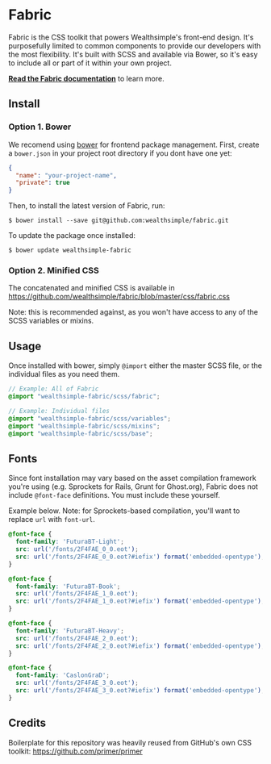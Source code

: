# Fabric

Fabric is the CSS toolkit that powers Wealthsimple's front-end design. It's purposefully limited to common components to provide our developers with the most flexibility. It's built with SCSS and available via Bower, so it's easy to include all or part of it within your own project.

[**Read the Fabric documentation**](http://fabric.wealthsimple.com/) to learn more.

## Install

### Option 1. Bower

We recomend using [bower](http://bower.io/) for frontend package management. First, create a `bower.json` in your project root directory if you dont have one yet:

```json
{
  "name": "your-project-name",
  "private": true
}
```

Then, to install the latest version of Fabric, run:

```
$ bower install --save git@github.com:wealthsimple/fabric.git
```

To update the package once installed:

```
$ bower update wealthsimple-fabric
```

### Option 2. Minified CSS

The concatenated and minified CSS is available in https://github.com/wealthsimple/fabric/blob/master/css/fabric.css

Note: this is recommended against, as you won't have access to any of the SCSS variables or mixins.

## Usage

Once installed with bower, simply `@import` either the master SCSS file, or the individual files as you need them.

```scss
// Example: All of Fabric
@import "wealthsimple-fabric/scss/fabric";

// Example: Individual files
@import "wealthsimple-fabric/scss/variables";
@import "wealthsimple-fabric/scss/mixins";
@import "wealthsimple-fabric/scss/base";
```

## Fonts

Since font installation may vary based on the asset compilation framework you're using (e.g. Sprockets for Rails, Grunt for Ghost.org), Fabric does not include `@font-face` definitions. You must include these yourself.

Example below. Note: for Sprockets-based compilation, you'll want to replace `url` with `font-url`.

```scss
@font-face {
  font-family: 'FuturaBT-Light';
  src: url('/fonts/2F4FAE_0_0.eot');
  src: url('/fonts/2F4FAE_0_0.eot?#iefix') format('embedded-opentype'),url('/fonts/2F4FAE_0_0.woff2') format('woff2'),url('/fonts/2F4FAE_0_0.woff') format('woff'),url('/fonts/2F4FAE_0_0.ttf') format('truetype');
}

@font-face {
  font-family: 'FuturaBT-Book';
  src: url('/fonts/2F4FAE_1_0.eot');
  src: url('/fonts/2F4FAE_1_0.eot?#iefix') format('embedded-opentype'),url('/fonts/2F4FAE_1_0.woff2') format('woff2'),url('/fonts/2F4FAE_1_0.woff') format('woff'),url('/fonts/2F4FAE_1_0.ttf') format('truetype');
}

@font-face {
  font-family: 'FuturaBT-Heavy';
  src: url('/fonts/2F4FAE_2_0.eot');
  src: url('/fonts/2F4FAE_2_0.eot?#iefix') format('embedded-opentype'),url('/fonts/2F4FAE_2_0.woff2') format('woff2'),url('/fonts/2F4FAE_2_0.woff') format('woff'),url('/fonts/2F4FAE_2_0.ttf') format('truetype');
}

@font-face {
  font-family: 'CaslonGraD';
  src: url('/fonts/2F4FAE_3_0.eot');
  src: url('/fonts/2F4FAE_3_0.eot?#iefix') format('embedded-opentype'),url('/fonts/2F4FAE_3_0.woff2') format('woff2'),url('/fonts/2F4FAE_3_0.woff') format('woff'),url('/fonts/2F4FAE_3_0.ttf') format('truetype');
}
```

## Credits

Boilerplate for this repository was heavily reused from GitHub's own CSS toolkit: https://github.com/primer/primer
